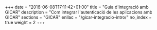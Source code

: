 +++
date        = "2016-06-08T17:11:42+01:00"
title       = "Guia d'integració amb GICAR"
description = "Com integrar l'autenticació de les aplicacions amb GICAR"
sections    = "GICAR"
enllac		= "/gicar-integracio-intro/"
no_index 	= true
weight 		= 2
+++
